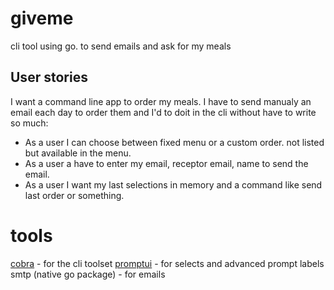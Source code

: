 # giveme

cli tool using go. to send emails and ask for my meals

## User stories

I want a command line app to order my meals. I have to send manualy an email each day to order them and I'd to doit in the cli without have to write so much:

- As a user I can choose between fixed menu or a custom order. not listed but available in the menu.
- As a user a have to enter my email, receptor email, name to send the email.
- As a user I want my last selections in memory and a command like send last order or something.

# tools
[cobra](https://github.com/spf13/cobra) - for the cli toolset
[promptui](https://github.com/manifoldco/promptui) - for selects and advanced prompt labels
smtp (native go package) - for emails
